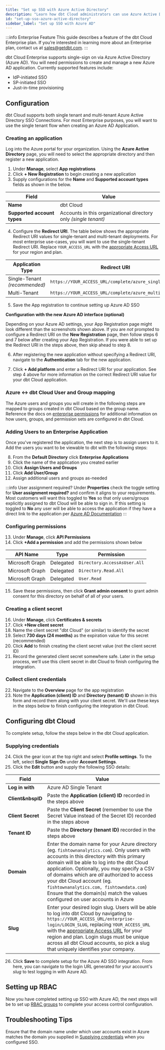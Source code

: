 ```yaml
---
title: "Set up SSO with Azure Active Directory"
description: "Learn how dbt Cloud administrators can use Azure Active Directory to control access in a dbt Cloud account."
id: "set-up-sso-azure-active-directory"
sidebar_label: "Set up SSO with Azure AD"
---
```


:::info Enterprise Feature
This guide describes a feature of the dbt Cloud Enterprise plan. If you’re
interested in learning more about an Enterprise plan, contact us at
sales@getdbt.com.
:::

dbt Cloud Enterprise supports single-sign on via Azure Active Directory (Azure AD).
You will need permissions to create and manage a new Azure AD application.
Currently supported features include:

* IdP-initiated SSO
* SP-initiated SSO
* Just-in-time provisioning

## Configuration

dbt Cloud supports both single tenant and multi-tenant Azure Active Directory SSO
Connections. For most Enterprise purposes, you will want to use the single
tenant flow when creating an Azure AD Application.

### Creating an application

Log into the Azure portal for your organization. Using the **Azure Active Directory** page, you will
need to select the appropriate directory and then register a new application.

1. Under **Manage**, select **App registrations**
2. Click **+ New Registration** to begin creating a new application
3. Supply configurations for the **Name** and **Supported account types**
   fields as shown in the <Term id="table" /> below.

| Field | Value |
| ----- | ----- |
| **Name** | dbt Cloud |
| **Supported account types** | Accounts in this organizational directory only _(single tenant)_ |

4. Configure the **Redirect URI**. The table below shows the appropriate
   Redirect URI values for single-tenant and multi-tenant deployments. For most
   enterprise use-cases, you will want to use the single-tenant Redirect URI. Replace `YOUR_ACCESS_URL` with the [appropriate Access URL](/docs/cloud/about-cloud/regions-ip-addresses) for your region and plan.


| Application Type | Redirect URI |
| ----- | ----- |
| Single-Tenant _(recommended)_ | `https://YOUR_ACCESS_URL/complete/azure_single_tenant` |
| Multi-Tenant | `https://YOUR_ACCESS_URL/complete/azure_multi_tenant` |


5. Save the App registration to continue setting up Azure AD SSO

<Lightbox collapsed="true" src="/img/docs/dbt-cloud/dbt-cloud-enterprise/azure/azure-app-registration-empty.png" title="Creating a new app registration"/>
<Lightbox collapsed="true" src="/img/docs/dbt-cloud/dbt-cloud-enterprise/azure/azure-new-application-alternative.png" title="Configuring a new app registration"/>


**Configuration with the new Azure AD interface (optional)**

Depending on your Azure AD settings, your App Registration page might look
different than the screenshots shown above. If you are _not_ prompted to
configure a Redirect URI on the **New Registration** page, then follow steps 6
and 7 below after creating your App Registration. If you were able to set up
the Redirect URI in the steps above, then skip ahead to step 8.

6. After registering the new application without specifying a Redirect URI,
   navigate to the **Authentication** tab for the new application.

7. Click **+ Add platform** and enter a Redirect URI for your application. See
   step 4 above for more information on the correct Redirect URI value for your
   dbt Cloud application.

<Lightbox collapsed="true" src="/img/docs/dbt-cloud/dbt-cloud-enterprise/azure/azure-redirect-uri.png" title="Configuring a Redirect URI"/>

### Azure <-> dbt Cloud User and Group mapping

The Azure users and groups you will create in the following steps are mapped to groups created in dbt Cloud based on the group name. Reference the docs on [enterprise permissions](enterprise-permissions) for additional information on how users, groups, and permission sets are configured in dbt Cloud.

### Adding Users to an Enterprise Application

Once you've registered the application, the next step is to assign users to it. Add the users you want to be viewable to dbt with the following steps:

8. From the **Default Directory** click **Enterprise Applications**
9. Click the name of the application you created earlier
10. Click **Assign Users and Groups**
11. Click **Add User/Group**
12. Assign additional users and groups as-needed

<Lightbox collapsed="true" src="/img/docs/dbt-cloud/dbt-cloud-enterprise/azure/azure-enterprise-app-users.png" title="Adding Users to an Enterprise Application a Redirect URI"/>

:::info User assignment required?
Under **Properties** check the toggle setting for **User assignment required?** and confirm it aligns to your requirements. Most customers will want this toggled to **Yes** so that only users/groups explicitly assigned to dbt Cloud will be able to sign in. If this setting is toggled to **No** any user will be able to access the application if they have a direct link to the application per [Azure AD Documentation](https://docs.microsoft.com/en-us/azure/active-directory/manage-apps/assign-user-or-group-access-portal#configure-an-application-to-require-user-assignment)
:::

### Configuring permissions

13. Under **Manage**, click **API Permissions**
14. Click **+Add a permission** and add the permissions shown below

| API Name | Type | Permission |
| -------- | ---- | ---------- |
| Microsoft Graph | Delegated | `Directory.AccessAsUser.All` |
| Microsoft Graph | Delegated | `Directory.Read.All` |
| Microsoft Graph | Delegated | `User.Read` |

15. Save these permissions, then click **Grant admin consent** to grant admin
   consent for this directory on behalf of all of your users.

<Lightbox collapsed="true" src="/img/docs/dbt-cloud/dbt-cloud-enterprise/azure/azure-permissions-overview.png" title="Configuring application permissions" />

### Creating a client secret

16. Under **Manage**, click **Certificates & secrets**
17. Click **+New client secret**
18. Name the client secret "dbt Cloud" (or similar) to identify the secret
19. Select **730 days (24 months)** as the expiration value for this secret (recommended)
20. Click **Add** to finish creating the client secret value (not the client secret ID)
21. Record the generated client secret somewhere safe. Later in the setup process,
   we'll use this client secret in dbt Cloud to finish configuring the
   integration.

<Lightbox collapsed="true" src="/img/docs/dbt-cloud/dbt-cloud-enterprise/azure/azure-secret-config.png" title="Configuring certificates & secrets" />
<Lightbox collapsed="true" src="/img/docs/dbt-cloud/dbt-cloud-enterprise/azure/azure-secret-saved.png" title="Recording the client secret" />

### Collect client credentials

22. Navigate to the **Overview** page for the app registration
23. Note the **Application (client) ID** and **Directory (tenant) ID** shown in
   this form and record them along with your client secret. We'll use these keys
   in the steps below to finish configuring the integration in dbt Cloud.

<Lightbox collapsed="true" src="/img/docs/dbt-cloud/dbt-cloud-enterprise/azure/azure-overview.png" title="Collecting credentials. Store these somewhere safe!" />

## Configuring dbt Cloud

To complete setup, follow the steps below in the dbt Cloud application.

### Supplying credentials

24. Click the gear icon at the top right and select **Profile settings**. To the left, select **Single Sign On** under **Account Settings**.
25. Click the **Edit** button and supply the following SSO details:

| Field | Value |
| ----- | ----- |
| **Log&nbsp;in&nbsp;with** | Azure AD Single Tenant |
| **Client&nbspID** | Paste the **Application (client) ID** recorded in the steps above |
| **Client&nbsp;Secret** | Paste the **Client Secret** (remember to use the Secret Value instead of the Secret ID) recorded in the steps above |
| **Tenant&nbsp;ID** | Paste the **Directory (tenant ID)** recorded in the steps above |
| **Domain** | Enter the domain name for your Azure directory (eg. `fishtownanalytics.com`). Only users with accounts in this directory with this primary domain will be able to log into the dbt Cloud application. Optionally, you may specify a CSV of domains which are _all_ authorized to access your dbt Cloud account (eg. `fishtownanalytics.com, fishtowndata.com`) Ensure that the domain(s) match the values configured on user accounts in Azure |
| **Slug** | Enter your desired login slug. Users will be able to log into dbt Cloud by navigating to `https://YOUR_ACCESS_URL/enterprise-login/LOGIN_SLUG`, replacing `YOUR_ACCESS_URL` with the [appropriate Access URL](/docs/cloud/about-cloud/regions-ip-addresses) for your region and plan. Login slugs must be unique across all dbt Cloud accounts, so pick a slug that uniquely identifies your company. |


<Lightbox collapsed="true" src="/img/docs/dbt-cloud/dbt-cloud-enterprise/azure/azure-cloud-sso.png" title="Configuring Azure AD SSO in dbt Cloud" />

26. Click **Save** to complete setup for the Azure AD SSO integration. From
    here, you can navigate to the login URL generated for your account's _slug_ to
    test logging in with Azure AD.

<Snippet src="login_url_note" />




## Setting up RBAC
Now you have completed setting up SSO with Azure AD, the next steps will be to set up
[RBAC groups](/docs/cloud/manage-access/enterprise-permissions) to complete your access control configuration.

## Troubleshooting Tips

Ensure that the domain name under which user accounts exist in Azure matches the domain you supplied in [Supplying credentials](#supplying-credentials) when you configured SSO.

<Lightbox collapsed="true" src="/img/docs/dbt-cloud/dbt-cloud-enterprise/azure/azure-get-domain.png" title="Obtaining the user domain from Azure" />

